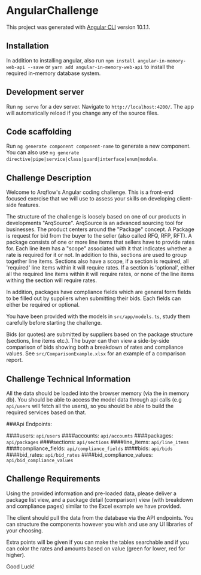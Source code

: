 # AngularChallenge

This project was generated with [Angular CLI](https://github.com/angular/angular-cli) version 10.1.1.

## Installation

In addition to installing angular, also run `npm install angular-in-memory-web-api --save` or `yarn add angular-in-memory-web-api` to install the required in-memory database system.

## Development server

Run `ng serve` for a dev server. Navigate to `http://localhost:4200/`. The app will automatically reload if you change any of the source files.

## Code scaffolding

Run `ng generate component component-name` to generate a new component. You can also use `ng generate directive|pipe|service|class|guard|interface|enum|module`.

## Challenge Description

Welcome to Arqflow's Angular coding challenge. This is a front-end focused exercise that we will use to assess your skills on developing client-side features.

The structure of the challenge is loosely based on one of our products in developments "ArqSource". ArqSource is an advanced sourcing tool for businesses. The product centers around the "Package" concept. 
A Package is request for bid from the buyer to the seller (also called RFQ, RFP, RFT). A package consists of one or more line items that sellers have to provide rates for. 
Each line item has a "scope" associated with it that indicates whether a rate is required for it or not. In addition to this, sections are used to group together line items.
Sections also have a scope, if a section is required, all 'required' line items within it will require rates. If a section is 'optional', either all the required line items within it will require rates, or none of the line items withing the section will require rates.

In addition, packages have compliance fields which are general form fields to be filled out by suppliers when submitting their bids. Each fields can either be required or optional.

You have been provided with the models in `src/app/models.ts`, study them carefully before starting the challenge.

Bids (or quotes) are submitted by suppliers based on the package structure (sections, line items etc.). The buyer can then view a side-by-side comparison of bids showing both a breakdown of rates and compliance values.
See `src/ComparisonExample.xlsx` for an example of a comparison report.

## Challenge Technical Information

All the data should be loaded into the browser memory (via the in memory db). You should be able to access the model data through api calls (e.g `api/users` will fetch all the users), so you should be able to build the required services based on that.

###Api Endpoints:

####users: `api/users`
####accounts: `api/accounts`
####packages: `api/packages`
####sections: `api/sections`
####line_items: `api/line_items`
####compliance_fields: `api/compliance_fields`
####bids: `api/bids`
####bid_rates: `api/bid_rates`
####bid_compliance_values: `api/bid_compliance_values`

## Challenge Requirements

Using the provided information and pre-loaded data, please deliver a package list view, and a package detail (comparison) view (with breakdown and compliance pages) similar to the Excel example we have provided.

The client should pull the data from the database via the API endpoints. You can structure the components however you wish and use any UI libraries of your choosing.

Extra points will be given if you can make the tables searchable and if you can color the rates and amounts based on value (green for lower, red for higher).

Good Luck!
